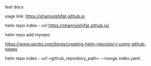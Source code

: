 test docs

page link:  https://shamiulshifat.github.io

helm repo index --url https://shamiulshifat.github.io/

helm repo add myrepo 

https://www.opcito.com/blogs/creating-helm-repository-using-github-pages


helm repo index --url <github_repository_path> --merge index.yaml .